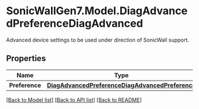 # SonicWallGen7.Model.DiagAdvancedPreferenceDiagAdvanced
Advanced device settings to be used under direction of SonicWall support.

## Properties

Name | Type | Description | Notes
------------ | ------------- | ------------- | -------------
**Preference** | [**DiagAdvancedPreferenceDiagAdvancedPreference**](DiagAdvancedPreferenceDiagAdvancedPreference.md) |  | [optional] 

[[Back to Model list]](../README.md#documentation-for-models) [[Back to API list]](../README.md#documentation-for-api-endpoints) [[Back to README]](../README.md)

